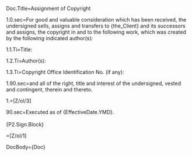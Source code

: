 Doc.Title=Assignment of Copyright

1.0.sec=For good and valuable consideration which has been received, the undersigned sells, assigns and transfers to {the_Client} and its successors and assigns, the copyright in and to the following work, which was created by the following indicated author(s):

1.1.Ti=Title: 	

1.2.Ti=Author(s):	

1.3.Ti=Copyright Office Identification No. (if any):			

1.90.sec=and all of the right, title and interest of the undersigned, vested and contingent, therein and thereto.

1.=[Z/ol/3]

90.sec=Executed as of {EffectiveDate.YMD}.<br><br>{P2.Sign.Block}

=[Z/ol/1]

DocBody={Doc}
